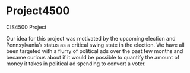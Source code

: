 # Project4500
CIS4500 Project

Our idea for this project was motivated by the upcoming election and Pennsylvania’s status as a critical swing state in the election. We have all been targeted with a flurry of political ads over the past few months and became curious about if it would be possible to quantify the amount of money it takes in political ad spending to convert a voter.
